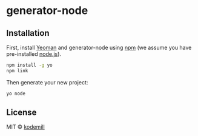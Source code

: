 # generator-node

## Installation

First, install [Yeoman](http://yeoman.io) and generator-node using [npm](https://www.npmjs.com/) (we assume you have pre-installed [node.js](https://nodejs.org/)).

```bash
npm install -g yo
npm link
```

Then generate your new project:

```bash
yo node
```

## License

MIT © [kodemill]()

